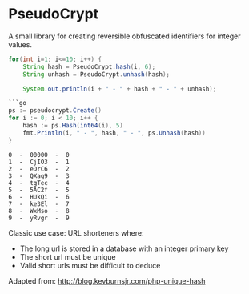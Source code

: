 PseudoCrypt
===========

A small library for creating reversible obfuscated identifiers for integer values.

```java
for(int i=1; i<=10; i++) {
    String hash = PseudoCrypt.hash(i, 6);
    String unhash = PseudoCrypt.unhash(hash);

    System.out.println(i + " - " + hash + " - " + unhash);

```go
ps := pseudocrypt.Create()
for i := 0; i < 10; i++ {
    hash := ps.Hash(int64(i), 5)
    fmt.Println(i, " - ", hash, " - ", ps.Unhash(hash))
}
```

```
0  -  00000  -  0
1  -  CjIO3  -  1
2  -  eDrC6  -  2
3  -  QXaq9  -  3
4  -  tgTec  -  4
5  -  5AC2f  -  5
6  -  HUkQi  -  6
7  -  ke3El  -  7
8  -  WxMso  -  8
9  -  yRvgr  -  9
```

Classic use case: URL shorteners where:
* The long url is stored in a database with an integer primary key
* The short url must be unique
* Valid short urls must be difficult to deduce

Adapted from: http://blog.kevburnsjr.com/php-unique-hash
